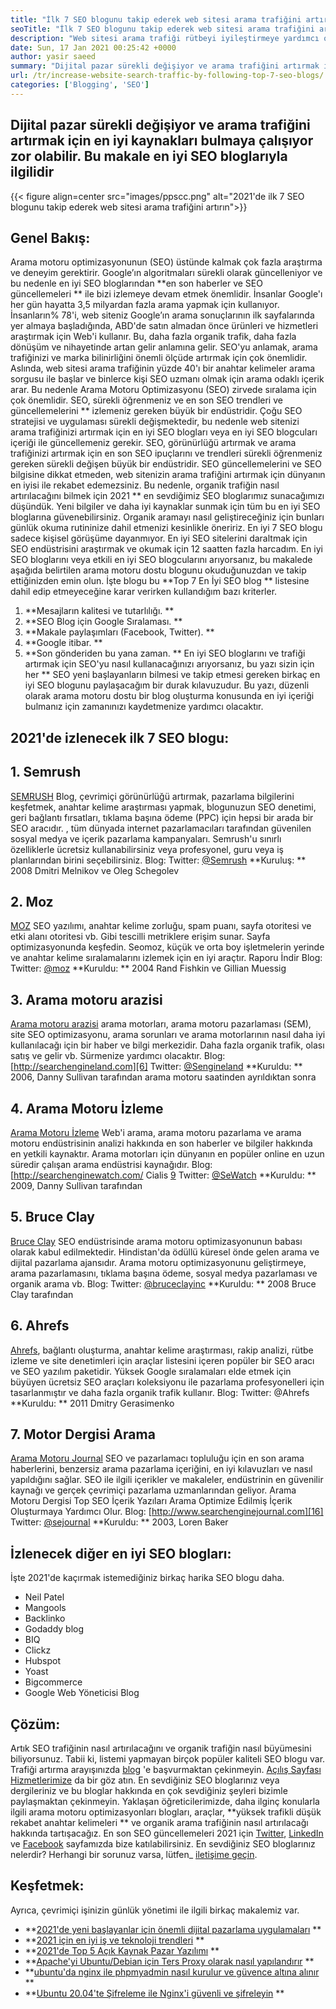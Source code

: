 ```yaml
---
title: "İlk 7 SEO blogunu takip ederek web sitesi arama trafiğini artırın" 
seoTitle: "İlk 7 SEO blogunu takip ederek web sitesi arama trafiğini artırın" 
description: "Web sitesi arama trafiği rütbeyi iyileştirmeye yardımcı olur ve iş büyümesinin önemli bir itici gücüdür. Bu makale web sitesi arama trafiğinin nasıl artırılacağı hakkında?" 
date: Sun, 17 Jan 2021 00:25:42 +0000
author: yasir saeed
summary: "Dijital pazar sürekli değişiyor ve arama trafiğini artırmak için en iyi kaynakları bulmaya çalışıyor zor olabilir. Bu makale en iyi SEO bloglarıyla ilgilidir" 
url: /tr/increase-website-search-traffic-by-following-top-7-seo-blogs/
categories: ['Blogging', 'SEO']
---
```


## Dijital pazar sürekli değişiyor ve arama trafiğini artırmak için en iyi kaynakları bulmaya çalışıyor zor olabilir. Bu makale en iyi SEO bloglarıyla ilgilidir

{{< figure align=center src="images/ppscc.png" alt="2021'de ilk 7 SEO blogunu takip ederek web sitesi arama trafiğini artırın">}}


## Genel Bakış:
Arama motoru optimizasyonunun (SEO) üstünde kalmak çok fazla araştırma ve deneyim gerektirir. Google’ın algoritmaları sürekli olarak güncelleniyor ve bu nedenle en iyi SEO bloglarından  **en son haberler ve SEO güncellemeleri **  ile bizi izlemeye devam etmek önemlidir. İnsanlar Google'ı her gün hayatta 3,5 milyardan fazla arama yapmak için kullanıyor. İnsanların% 78'i, web siteniz Google’ın arama sonuçlarının ilk sayfalarında yer almaya başladığında, ABD'de satın almadan önce ürünleri ve hizmetleri araştırmak için Web'i kullanır. Bu, daha fazla organik trafik, daha fazla dönüşüm ve nihayetinde artan gelir anlamına gelir.
SEO'yu anlamak, arama trafiğinizi ve marka bilinirliğini önemli ölçüde artırmak için çok önemlidir. Aslında, web sitesi arama trafiğinin yüzde 40'ı bir anahtar kelimeler arama sorgusu ile başlar ve binlerce kişi SEO uzmanı olmak için arama odaklı içerik arar. Bu nedenle Arama Motoru Optimizasyonu (SEO) zirvede sıralama için çok önemlidir. SEO, sürekli öğrenmeniz ve en son SEO trendleri ve güncellemelerini ** izlemeniz gereken büyük bir endüstridir. Çoğu SEO stratejisi ve uygulaması sürekli değişmektedir, bu nedenle web sitenizi arama trafiğinizi artırmak için en iyi SEO blogları veya en iyi SEO blogcuları içeriği ile güncellemeniz gerekir.
SEO, görünürlüğü artırmak ve arama trafiğinizi artırmak için en son SEO ipuçlarını ve trendleri sürekli öğrenmeniz gereken sürekli değişen büyük bir endüstridir. SEO güncellemelerini ve SEO bilgisine dikkat etmeden, web sitenizin arama trafiğini artırmak için dünyanın en iyisi ile rekabet edemezsiniz. Bu nedenle, organik trafiğin nasıl artırılacağını bilmek için 2021 ** en sevdiğimiz SEO bloglarımız sunacağımızı düşündük. Yeni bilgiler ve daha iyi kaynaklar sunmak için tüm bu en iyi SEO bloglarına güvenebilirsiniz. Organik aramayı nasıl geliştireceğiniz için bunları günlük okuma rutininize dahil etmenizi kesinlikle öneririz. En iyi 7 SEO blogu sadece kişisel görüşüme dayanmıyor. En iyi SEO sitelerini daraltmak için SEO endüstrisini araştırmak ve okumak için 12 saatten fazla harcadım. En iyi SEO bloglarını veya etkili en iyi SEO blogcularını arıyorsanız, bu makalede aşağıda belirtilen arama motoru dostu blogunu okuduğunuzdan ve takip ettiğinizden emin olun.
İşte blogu bu  **Top 7 En İyi SEO blog **  listesine dahil edip etmeyeceğine karar verirken kullandığım bazı kriterler.
  1.  **Mesajların kalitesi ve tutarlılığı. ** 
  2.  **SEO Blog için Google Sıralaması. ** 
  3.  **Makale paylaşımları (Facebook, Twitter). ** 
  4.  **Google itibar. ** 
  5.  **Son gönderiden bu yana zaman. ** 
En iyi SEO bloglarını ve trafiği artırmak için SEO'yu nasıl kullanacağınızı arıyorsanız, bu yazı sizin için her ** SEO yeni başlayanların bilmesi ve takip etmesi gereken birkaç en iyi SEO blogunu paylaşacağım bir durak kılavuzudur. Bu yazı, düzenli olarak arama motoru dostu bir blog oluşturma konusunda en iyi içeriği bulmanız için zamanınızı kaydetmenize yardımcı olacaktır.

## 2021'de izlenecek ilk 7 SEO blogu:

## 1. Semrush
[SEMRUSH][1] Blog, çevrimiçi görünürlüğü artırmak, pazarlama bilgilerini keşfetmek, anahtar kelime araştırması yapmak, blogunuzun SEO denetimi, geri bağlantı fırsatları, tıklama başına ödeme (PPC) için hepsi bir arada bir SEO aracıdır. , tüm dünyada internet pazarlamacıları tarafından güvenilen sosyal medya ve içerik pazarlama kampanyaları. Semrush'u sınırlı özelliklerle ücretsiz kullanabilirsiniz veya profesyonel, guru veya iş planlarından birini seçebilirsiniz.
Blog:
Twitter: [@Semrush][2]
 **Kuruluş: **  2008 Dmitri Melnikov ve Oleg Schegolev

## 2. Moz
[MOZ][3] SEO yazılımı, anahtar kelime zorluğu, spam puanı, sayfa otoritesi ve etki alanı otoritesi vb. Gibi tescilli metriklere erişim sunar. Sayfa optimizasyonunda keşfedin. Seomoz, küçük ve orta boy işletmelerin yerinde ve anahtar kelime sıralamalarını izlemek için en iyi araçtır. Raporu İndir
Blog:
Twitter: [@moz][4]
 **Kuruldu: **  2004 Rand Fishkin ve Gillian Muessig

## 3. Arama motoru arazisi
[Arama motoru arazisi][5] arama motorları, arama motoru pazarlaması (SEM), site SEO optimizasyonu, arama sorunları ve arama motorlarının nasıl daha iyi kullanılacağı için bir haber ve bilgi merkezidir. Daha fazla organik trafik, olası satış ve gelir vb. Sürmenize yardımcı olacaktır.
Blog: [http://searchengineland.com][6]
Twitter: [@Sengineland][7]
 **Kuruldu: **  2006, Danny Sullivan tarafından arama motoru saatinden ayrıldıktan sonra

## 4. Arama Motoru İzleme
[Arama Motoru İzleme][8] Web'i arama, arama motoru pazarlama ve arama motoru endüstrisinin analizi hakkında en son haberler ve bilgiler hakkında en yetkili kaynaktır. Arama motorları için dünyanın en popüler online en uzun süredir çalışan arama endüstrisi kaynağıdır.
Blog: [http://searchenginewatch.com/ Cialis [9]
Twitter: [@SeWatch][10]
 **Kuruldu: **  2009, Danny Sullivan tarafından

## 5. Bruce Clay
[Bruce Clay][11] SEO endüstrisinde arama motoru optimizasyonunun babası olarak kabul edilmektedir. Hindistan'da ödüllü küresel önde gelen arama ve dijital pazarlama ajansıdır. Arama motoru optimizasyonunu geliştirmeye, arama pazarlamasını, tıklama başına ödeme, sosyal medya pazarlaması ve organik arama vb.
Blog:
Twitter: [@bruceclayinc][12]
 **Kuruldu: **  2008 Bruce Clay tarafından

## 6. Ahrefs
[Ahrefs][13], bağlantı oluşturma, anahtar kelime araştırması, rakip analizi, rütbe izleme ve site denetimleri için araçlar listesini içeren popüler bir SEO aracı ve SEO yazılım paketidir. Yüksek Google sıralamaları elde etmek için büyüyen ücretsiz SEO araçları koleksiyonu ile pazarlama profesyonelleri için tasarlanmıştır ve daha fazla organik trafik kullanır.
Blog: [][14]
Twitter: @Ahrefs
 **Kuruldu: **  2011 Dmitry Gerasimenko

## 7. Motor Dergisi Arama
[Arama Motoru Journal][15] SEO ve pazarlamacı topluluğu için en son arama haberlerini, benzersiz arama pazarlama içeriğini, en iyi kılavuzları ve nasıl yapıldığını sağlar. SEO ile ilgili içerikler ve makaleler, endüstrinin en güvenilir kaynağı ve gerçek çevrimiçi pazarlama uzmanlarından geliyor. Arama Motoru Dergisi Top SEO İçerik Yazıları Arama Optimize Edilmiş İçerik Oluşturmaya Yardımcı Olur.
Blog: [http://www.searchenginejournal.com][16]
Twitter: [@sejournal][17]
 **Kuruldu: **  2003, Loren Baker

## İzlenecek diğer en iyi SEO blogları:
İşte 2021'de kaçırmak istemediğiniz birkaç harika SEO blogu daha.
  * Neil Patel
  * Mangools
  * Backlinko
  * Godaddy blog
  * BIQ
  * Clickz
  * Hubspot
  * Yoast
  * Bigcommerce
  * Google Web Yöneticisi Blog

## Çözüm:
Artık SEO trafiğinin nasıl artırılacağını ve organik trafiğin nasıl büyümesini biliyorsunuz. Tabii ki, listemi yapmayan birçok popüler kaliteli SEO blogu var. Trafiği artırma arayışınızda [blog][18] 'e başvurmaktan çekinmeyin. [Açılış Sayfası Hizmetlerimize][19] da bir göz atın. En sevdiğiniz SEO bloglarınız veya dergileriniz ve bu bloglar hakkında en çok sevdiğiniz şeyleri bizimle paylaşmaktan çekinmeyin. Yaklaşan öğreticilerimizde, daha ilginç konularla ilgili arama motoru optimizasyonları blogları, araçlar,  **yüksek trafikli düşük rekabet anahtar kelimeleri **  ve organik arama trafiğinin nasıl artırılacağı hakkında tartışacağız.
En son SEO güncellemeleri 2021 için [Twitter][20], [LinkedIn][21] ve [Facebook][22] sayfamızda bize katılabilirsiniz. En sevdiğiniz SEO bloglarınız nelerdir? Herhangi bir sorunuz varsa, lütfen_ [iletişime geçin][23].

## Keşfetmek:
Ayrıca, çevrimiçi işinizin günlük yönetimi ile ilgili birkaç makalemiz var.
  * **[2021'de yeni başlayanlar için önemli dijital pazarlama uygulamaları][24] ** 
  * **[2021 için en iyi iş ve teknoloji trendleri][25] ** 
  * **[2021'de Top 5 Açık Kaynak Pazar Yazılımı][26] ** 
  * **[Apache'yi Ubuntu/Debian için Ters Proxy olarak nasıl yapılandırır][27] ** 
  * **[ubuntu'da nginx ile phpmyadmin nasıl kurulur ve güvence altına alınır][28] ** 
  * **[Ubuntu 20.04'te Şifreleme ile Nginx'i güvenli ve şifreleyin][29] ** 

  
[1]: https://www.semrush.com/blog/
[2]: https://twitter.com/semrush
[3]: http://moz.com/blog
[4]: https://twitter.com/moz
[5]: http://searchengineland.com
[6]: http://searchengineland.com/
[7]: https://twitter.com/sengineland
[8]: http://searchenginewatch.com/
[9]: https://searchenginewatch.com/
[10]: https://twitter.com/sewatch
[11]: http://www.bruceclay.com/blog
[12]: https://twitter.com/BruceClayInc
[13]: https://ahrefs.com/blog/
[14]: https://www.seoorganic.co.uk/blog/
[15]: http://www.searchenginejournal.com
[16]: http://www.searchenginejournal.com/
[17]: https://twitter.com/sejournal
[18]: https://blog.containerize.com/
[19]: https://products.containerize.com/
[20]: https://twitter.com/containerize_co
[21]: https://www.linkedin.com/company/containerize/
[22]: http://facebook.com/containerize
[23]: mailto:yasir.saeed@aspose.com
[24]: https://blog.containerize.com/marketing-automation/important-digital-marketing-practices-for-startups-in-2021/
[25]: https://blog.containerize.com/2021/04/23/best-business-and-technology-trends-in-2021-and-beyond/
[26]: https://blog.containerize.com/marketplace/top-5-open-source-marketplace-software-in-2021/
[27]: https://blog.containerize.com/web-server-solution-stack/how-to-configure-apache-as-a-reverse-proxy-for-ubuntudebian/
[28]: https://blog.containerize.com/web-server-solution-stack/how-to-install-and-secure-phpmyadmin-with-nginx-on-ubuntu/
[29]: https://blog.containerize.com/web-server-solution-stack/how-to-secure-nginx-with-letsencrypt-on-ubuntu-20-04/

